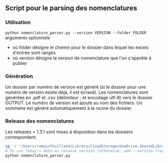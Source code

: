 ## Script pour le parsing des nomenclatures

### Utilisation

```python nomenclature_parser.py --version VERSION --folder FOLDER``` 
arguments optionnels
- où folder désigne le chemin pour le dossier dans lequel les excels d'entrée sont rangés
- où version désigne la version de nomenclature que l'on s'apprête à publier

### Génération

Un dossier par numéro de version est généré (si le dossier pour une numéro de version existe déjà, il est écrasé).
Les nomenclatures sont générées en .pdf et .csv (délimiteur ; et encodage utf-8) vers le dossier OUTPUT.
Le numéro de version est ajouté au nom des fichiers.
Un sommaire est généré automatiquement à la racine du dossier.

### Release des nomenclatures

Les releases > 1.3.1 sont mises à disposition dans les dossiers correspondant.
```bash
cp -r "/Users/romainfouilland/Library/CloudStorage/OneDrive-SharedLibraries-ANS/Espace Projets - Espace Programme SI-SAMU/01 - Equipe projet/07 - Innovation et prospectif/12 - Hub Santé/17 - MDD/Nomenclatures/01 - Base interne/" in/
# To use today's date as release version (otherwise, add --version flag)
python nomenclature_parser.py
```